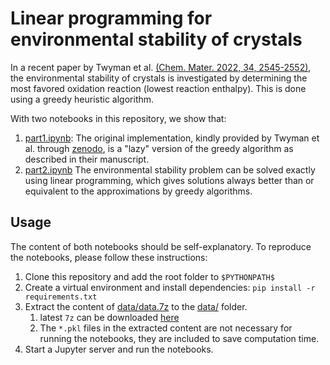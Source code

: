 # Linear programming for environmental stability of crystals

In a recent paper by Twyman et al. 
[(Chem. Mater. 2022, 34, 2545-2552)](https://pubs.acs.org/doi/abs/10.1021/acs.chemmater.1c02644), 
the environmental stability of crystals is 
investigated by determining the most favored oxidation reaction (lowest reaction enthalpy).
This is done using a greedy heuristic algorithm.

With two notebooks in this repository, we show that:
1. [part1.ipynb](part1.ipynb): The original implementation, 
kindly provided by Twyman et al. 
through [zenodo](https://zenodo.org/record/5110202#.YlJgpsjMJyg), 
is a "lazy" version of the greedy algorithm as described in their manuscript.
2. [part2.ipynb](part2.ipynb) The environmental stability problem can be solved exactly using linear programming, 
which gives solutions always better than or equivalent to the approximations by greedy algorithms.

## Usage
The content of both notebooks should be self-explanatory. 
To reproduce the notebooks, please follow these instructions:
1. Clone this repository and add the root folder to `$PYTHONPATH$`
2. Create a virtual environment and install dependencies: `pip install -r requirements.txt`
3. Extract the content of [data/data.7z](data/data.7z) to the [data/](data/) folder. 
   1. latest `7z` can be downloaded [here](https://www.7-zip.org/download.html)
   2. The `*.pkl` files in the extracted content are not necessary for running the notebooks, 
      they are included to save computation time.
4. Start a Jupyter server and run the notebooks.